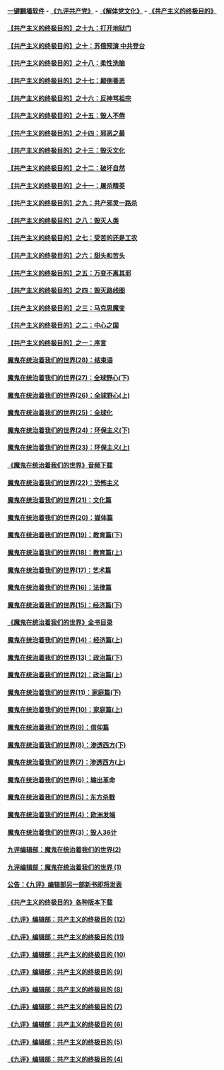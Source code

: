 #### [一键翻墙软件](https://github.com/gfw-breaker/nogfw/blob/master/README.md?t=05010337) -  [《九评共产党》](https://github.com/gfw-breaker/9ping.md?t=05010337) - [《解体党文化》](https://github.com/gfw-breaker/jtdwh.md?t=05010337) - [《共产主义的终极目的》](https://github.com/gfw-breaker/gczydzjmd.md?t=05010337)

#### [【共产主义的终极目的】之十九：打开地狱门](../pages/nsc422/n11206376.md?t=05010337) 

#### [【共产主义的终极目的】之十：苏俄预演 中共登台](../pages/nsc422/n11118424.md?t=05010337) 

#### [【共产主义的终极目的】之十八：柔性洗脑](../pages/nsc422/n11199994.md?t=05010337) 

#### [【共产主义的终极目的】之十七：颠倒善恶](../pages/nsc422/n11179782.md?t=05010337) 

#### [【共产主义的终极目的】之十六：反神骂祖宗](../pages/nsc422/n11166798.md?t=05010337) 

#### [【共产主义的终极目的】之十五：毁人不倦](../pages/nsc422/n11166792.md?t=05010337) 

#### [【共产主义的终极目的】之十四：邪恶之最](../pages/nsc422/n11150249.md?t=05010337) 

#### [【共产主义的终极目的】之十三：毁灭文化](../pages/nsc422/n11135227.md?t=05010337) 

#### [【共产主义的终极目的】之十二：破坏自然](../pages/nsc422/n11135214.md?t=05010337) 

#### [【共产主义的终极目的】之十一：屠杀精英](../pages/nsc422/n11118442.md?t=05010337) 

#### [【共产主义的终极目的】之九：共产邪灵一路杀](../pages/nsc422/n11114139.md?t=05010337) 

#### [【共产主义的终极目的】之八：毁灭人类](../pages/nsc422/n11108503.md?t=05010337) 

#### [【共产主义的终极目的】之七：受苦的还是工农](../pages/nsc422/n11101809.md?t=05010337) 

#### [【共产主义的终极目的】之六：甜头和苦头](../pages/nsc422/n11096971.md?t=05010337) 

#### [【共产主义的终极目的】之五：万变不离其邪](../pages/nsc422/n11091285.md?t=05010337) 

#### [【共产主义的终极目的】之四：毁灭路线图](../pages/nsc422/n11086284.md?t=05010337) 

#### [【共产主义的终极目的】之三：马克思魔变](../pages/nsc422/n11061941.md?t=05010337) 

#### [【共产主义的终极目的】之二：中心之国](../pages/nsc422/n11047728.md?t=05010337) 

#### [【共产主义的终极目的】之一：序言](../pages/nsc422/n11086077.md?t=05010337) 

#### [魔鬼在统治着我们的世界(28)：结束语](../pages/nsc422/n10936246.md?t=05010337) 

#### [魔鬼在统治着我们的世界(27)：全球野心(下)](../pages/nsc422/n10928319.md?t=05010337) 

#### [魔鬼在统治着我们的世界(26)：全球野心(上)](../pages/nsc422/n10900318.md?t=05010337) 

#### [魔鬼在统治着我们的世界(25)：全球化](../pages/nsc422/n10788205.md?t=05010337) 

#### [魔鬼在统治着我们的世界(24)：环保主义(下)](../pages/nsc422/n10695307.md?t=05010337) 

#### [魔鬼在统治着我们的世界(23)：环保主义(上)](../pages/nsc422/n10688613.md?t=05010337) 

#### [《魔鬼在统治着我们的世界》音频下载](../pages/nsc422/n10635553.md?t=05010337) 

#### [魔鬼在统治着我们的世界(22)：恐怖主义](../pages/nsc422/n10614727.md?t=05010337) 

#### [魔鬼在统治着我们的世界(21)：文化篇](../pages/nsc422/n10597706.md?t=05010337) 

#### [魔鬼在统治着我们的世界(20)：媒体篇](../pages/nsc422/n10586579.md?t=05010337) 

#### [魔鬼在统治着我们的世界(19)：教育篇(下)](../pages/nsc422/n10564808.md?t=05010337) 

#### [魔鬼在统治着我们的世界(18)：教育篇(上)](../pages/nsc422/n10526970.md?t=05010337) 

#### [魔鬼在统治着我们的世界(17)：艺术篇](../pages/nsc422/n10499093.md?t=05010337) 

#### [魔鬼在统治着我们的世界(16)：法律篇](../pages/nsc422/n10485969.md?t=05010337) 

#### [魔鬼在统治着我们的世界(15)：经济篇(下)](../pages/nsc422/n10469975.md?t=05010337) 

#### [《魔鬼在统治着我们的世界》全书目录](../pages/nsc422/n10464261.md?t=05010337) 

#### [魔鬼在统治着我们的世界(14)：经济篇(上)](../pages/nsc422/n10457370.md?t=05010337) 

#### [魔鬼在统治着我们的世界(13)：政治篇(下)](../pages/nsc422/n10448270.md?t=05010337) 

#### [魔鬼在统治着我们的世界(12)：政治篇(上)](../pages/nsc422/n10444576.md?t=05010337) 

#### [魔鬼在统治着我们的世界(11)：家庭篇(下)](../pages/nsc422/n10440961.md?t=05010337) 

#### [魔鬼在统治着我们的世界(10)：家庭篇(上)](../pages/nsc422/n10435448.md?t=05010337) 

#### [魔鬼在统治着我们的世界(9)：信仰篇](../pages/nsc422/n10432159.md?t=05010337) 

#### [魔鬼在统治着我们的世界(8)：渗透西方(下)](../pages/nsc422/n10429603.md?t=05010337) 

#### [魔鬼在统治着我们的世界(7)：渗透西方(上)](../pages/nsc422/n10426013.md?t=05010337) 

#### [魔鬼在统治着我们的世界(6)：输出革命](../pages/nsc422/n10421536.md?t=05010337) 

#### [魔鬼在统治着我们的世界(5)：东方杀戮](../pages/nsc422/n10417707.md?t=05010337) 

#### [魔鬼在统治着我们的世界(4)：欧洲发端](../pages/nsc422/n10414890.md?t=05010337) 

#### [魔鬼在统治着我们的世界(3)：毁人36计](../pages/nsc422/n10411583.md?t=05010337) 

#### [九评编辑部：魔鬼在统治着我们的世界(2)](../pages/nsc422/n10410036.md?t=05010337) 

#### [九评编辑部：魔鬼在统治着我们的世界 (1)](../pages/nsc422/n10406825.md?t=05010337) 

#### [公告：《九评》编辑部另一部新书即将发表](../pages/nsc422/n10405104.md?t=05010337) 

#### [《共产主义的终极目的》各种版本下载](../pages/nsc422/n10022138.md?t=05010337) 

#### [《九评》编辑部：共产主义的终极目的 (12)](../pages/nsc422/n9933272.md?t=05010337) 

#### [《九评》编辑部：共产主义的终极目的 (11)](../pages/nsc422/n9924973.md?t=05010337) 

#### [《九评》编辑部：共产主义的终极目的 (10)](../pages/nsc422/n9920883.md?t=05010337) 

#### [《九评》编辑部：共产主义的终极目的 (9)](../pages/nsc422/n9916363.md?t=05010337) 

#### [《九评》编辑部：共产主义的终极目的 (8)](../pages/nsc422/n9912488.md?t=05010337) 

#### [《九评》编辑部：共产主义的终极目的 (7)](../pages/nsc422/n9901176.md?t=05010337) 

#### [《九评》编辑部：共产主义的终极目的 (6)](../pages/nsc422/n9899359.md?t=05010337) 

#### [《九评》编辑部：共产主义的终极目的 (5)](../pages/nsc422/n9893174.md?t=05010337) 

#### [《九评》编辑部：共产主义的终极目的 (4)](../pages/nsc422/n9891246.md?t=05010337) 

